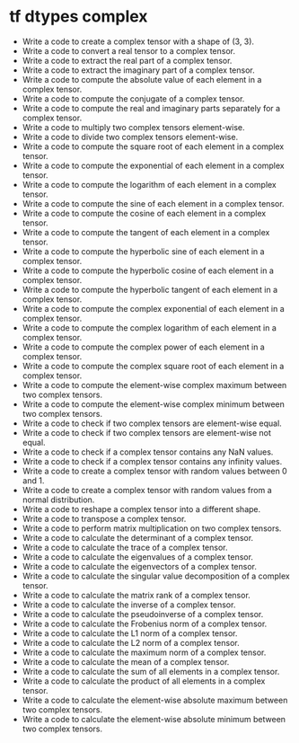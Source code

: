 # tf dtypes complex

- Write a code to create a complex tensor with a shape of (3, 3).
- Write a code to convert a real tensor to a complex tensor.
- Write a code to extract the real part of a complex tensor.
- Write a code to extract the imaginary part of a complex tensor.
- Write a code to compute the absolute value of each element in a complex tensor.
- Write a code to compute the conjugate of a complex tensor.
- Write a code to compute the real and imaginary parts separately for a complex tensor.
- Write a code to multiply two complex tensors element-wise.
- Write a code to divide two complex tensors element-wise.
- Write a code to compute the square root of each element in a complex tensor.
- Write a code to compute the exponential of each element in a complex tensor.
- Write a code to compute the logarithm of each element in a complex tensor.
- Write a code to compute the sine of each element in a complex tensor.
- Write a code to compute the cosine of each element in a complex tensor.
- Write a code to compute the tangent of each element in a complex tensor.
- Write a code to compute the hyperbolic sine of each element in a complex tensor.
- Write a code to compute the hyperbolic cosine of each element in a complex tensor.
- Write a code to compute the hyperbolic tangent of each element in a complex tensor.
- Write a code to compute the complex exponential of each element in a complex tensor.
- Write a code to compute the complex logarithm of each element in a complex tensor.
- Write a code to compute the complex power of each element in a complex tensor.
- Write a code to compute the complex square root of each element in a complex tensor.
- Write a code to compute the element-wise complex maximum between two complex tensors.
- Write a code to compute the element-wise complex minimum between two complex tensors.
- Write a code to check if two complex tensors are element-wise equal.
- Write a code to check if two complex tensors are element-wise not equal.
- Write a code to check if a complex tensor contains any NaN values.
- Write a code to check if a complex tensor contains any infinity values.
- Write a code to create a complex tensor with random values between 0 and 1.
- Write a code to create a complex tensor with random values from a normal distribution.
- Write a code to reshape a complex tensor into a different shape.
- Write a code to transpose a complex tensor.
- Write a code to perform matrix multiplication on two complex tensors.
- Write a code to calculate the determinant of a complex tensor.
- Write a code to calculate the trace of a complex tensor.
- Write a code to calculate the eigenvalues of a complex tensor.
- Write a code to calculate the eigenvectors of a complex tensor.
- Write a code to calculate the singular value decomposition of a complex tensor.
- Write a code to calculate the matrix rank of a complex tensor.
- Write a code to calculate the inverse of a complex tensor.
- Write a code to calculate the pseudoinverse of a complex tensor.
- Write a code to calculate the Frobenius norm of a complex tensor.
- Write a code to calculate the L1 norm of a complex tensor.
- Write a code to calculate the L2 norm of a complex tensor.
- Write a code to calculate the maximum norm of a complex tensor.
- Write a code to calculate the mean of a complex tensor.
- Write a code to calculate the sum of all elements in a complex tensor.
- Write a code to calculate the product of all elements in a complex tensor.
- Write a code to calculate the element-wise absolute maximum between two complex tensors.
- Write a code to calculate the element-wise absolute minimum between two complex tensors.